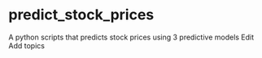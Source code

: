 # predict_stock_prices
A python scripts that predicts stock prices using 3 predictive models Edit
Add topics
